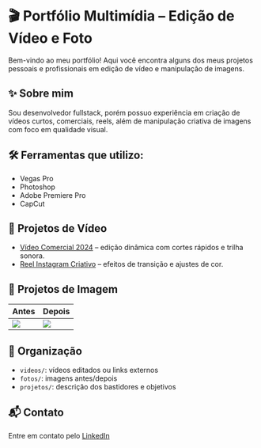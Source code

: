 # 🎬 Portfólio Multimídia – Edição de Vídeo e Foto

Bem-vindo ao meu portfólio! Aqui você encontra alguns dos meus projetos pessoais e profissionais em edição de vídeo e manipulação de imagens.

## ✨ Sobre mim
Sou desenvolvedor fullstack, porém possuo experiência em criação de vídeos curtos, comerciais, reels, além de manipulação criativa de imagens com foco em qualidade visual.

## 🛠️ Ferramentas que utilizo:
- Vegas Pro
- Photoshop
- Adobe Premiere Pro
- CapCut


## 🎥 Projetos de Vídeo
- [Vídeo Comercial 2024](https://youtu.be/exemplo) – edição dinâmica com cortes rápidos e trilha sonora.
- [Reel Instagram Criativo](https://youtu.be/exemplo2) – efeitos de transição e ajustes de cor.

## 📸 Projetos de Imagem
| Antes | Depois |
|-------|--------|
| ![](fotos/antes1.jpg) | ![](fotos/depois1.jpg) |

## 📂 Organização
- `videos/`: vídeos editados ou links externos
- `fotos/`: imagens antes/depois
- `projetos/`: descrição dos bastidores e objetivos

## 📬 Contato
Entre em contato pelo [LinkedIn](www.linkedin.com/in/matheus-felix-barbosa-658422227)
